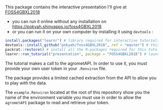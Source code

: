 This package contains the interactive presentation I'll give at [FOSS4GBXL2018](https://2018.foss4g.be/)

* you can run it online without any installation on https://pokyah.shinyapps.io/foss4GBXL2018
* or you can run it on your own computer by installing it using `devtools` :

```r
install.packages("learnr") # library required for interactive tutorials
devtools::install_github("pokyah/foss4GBXL2018", ref = "master") # this package
packrat::restore() # install all the R-packages required for this tuto using packrat
learnr::run_tutorial("presentation", package = "FOSS4GBXL2018") # launch the tutorial
```

The tutorial makes a call to the agrometAPI. In order to use it, you must provide your own
user token in your `.Renviron` file. 

The package provides a limited cached extraction from the API to allow you to play with the data.

The `example.Renviron` located at the root of this repository show you the name of the environment variable you must use in order to allow the `agrometAPI` package to read and retrieve your token.
